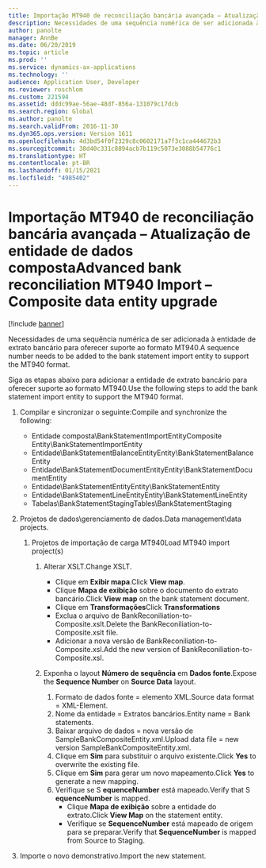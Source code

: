 ```yaml
---
title: Importação MT940 de reconciliação bancária avançada – Atualização de entidade de dados composta
description: Necessidades de uma sequência numérica de ser adicionada à entidade de extrato bancário para oferecer suporte ao formato MT940.
author: panolte
manager: AnnBe
ms.date: 06/20/2019
ms.topic: article
ms.prod: ''
ms.service: dynamics-ax-applications
ms.technology: ''
audience: Application User, Developer
ms.reviewer: roschlom
ms.custom: 221594
ms.assetid: dddc99ae-56ae-48df-856a-131079c17dcb
ms.search.region: Global
ms.author: panolte
ms.search.validFrom: 2016-11-30
ms.dyn365.ops.version: Version 1611
ms.openlocfilehash: 4d3bd54f0f2329c8c0602171a7f3c1ca444672b3
ms.sourcegitcommit: 38d40c331c8894acb7b119c5073e3088b54776c1
ms.translationtype: HT
ms.contentlocale: pt-BR
ms.lasthandoff: 01/15/2021
ms.locfileid: "4985402"
---
```

# <a name="advanced-bank-reconciliation-mt940-import--composite-data-entity-upgrade"></a><span data-ttu-id="ece2d-103">Importação MT940 de reconciliação bancária avançada – Atualização de entidade de dados composta</span><span class="sxs-lookup"><span data-stu-id="ece2d-103">Advanced bank reconciliation MT940 Import – Composite data entity upgrade</span></span>

[!include [banner](../includes/banner.md)]

<span data-ttu-id="ece2d-104">Necessidades de uma sequência numérica de ser adicionada à entidade de extrato bancário para oferecer suporte ao formato MT940.</span><span class="sxs-lookup"><span data-stu-id="ece2d-104">A sequence number needs to be added to the bank statement import entity to support the MT940 format.</span></span> 

<span data-ttu-id="ece2d-105">Siga as etapas abaixo para adicionar a entidade de extrato bancário para oferecer suporte ao formato MT940.</span><span class="sxs-lookup"><span data-stu-id="ece2d-105">Use the following steps to add the bank statement import entity to support the MT940 format.</span></span>

1.  <span data-ttu-id="ece2d-106">Compilar e sincronizar o seguinte:</span><span class="sxs-lookup"><span data-stu-id="ece2d-106">Compile and synchronize the following:</span></span>
    -   <span data-ttu-id="ece2d-107">Entidade composta\\BankStatementImportEntity</span><span class="sxs-lookup"><span data-stu-id="ece2d-107">Composite Entity\\BankStatementImportEntity</span></span>
    -   <span data-ttu-id="ece2d-108">Entidade\\BankStatementBalanceEntity</span><span class="sxs-lookup"><span data-stu-id="ece2d-108">Entity\\BankStatementBalanceEntity</span></span>
    -   <span data-ttu-id="ece2d-109">Entidade\\BankStatementDocumentEntity</span><span class="sxs-lookup"><span data-stu-id="ece2d-109">Entity\\BankStatementDocumentEntity</span></span>
    -   <span data-ttu-id="ece2d-110">Entidade\\BankStatementEntity</span><span class="sxs-lookup"><span data-stu-id="ece2d-110">Entity\\BankStatementEntity</span></span>
    -   <span data-ttu-id="ece2d-111">Entidade\\BankStatementLineEntity</span><span class="sxs-lookup"><span data-stu-id="ece2d-111">Entity\\BankStatementLineEntity</span></span>
    -   <span data-ttu-id="ece2d-112">Tabelas\\BankStatementStaging</span><span class="sxs-lookup"><span data-stu-id="ece2d-112">Tables\\BankStatementStaging</span></span>

2.  <span data-ttu-id="ece2d-113">Projetos de dados\\gerenciamento de dados.</span><span class="sxs-lookup"><span data-stu-id="ece2d-113">Data management\\data projects.</span></span>
    1.  <span data-ttu-id="ece2d-114">Projetos de importação de carga MT940</span><span class="sxs-lookup"><span data-stu-id="ece2d-114">Load MT940 import project(s)</span></span>
        1.  <span data-ttu-id="ece2d-115">Alterar XSLT.</span><span class="sxs-lookup"><span data-stu-id="ece2d-115">Change XSLT.</span></span>
            -   <span data-ttu-id="ece2d-116">Clique em **Exibir mapa**.</span><span class="sxs-lookup"><span data-stu-id="ece2d-116">Click **View map**.</span></span>
            -   <span data-ttu-id="ece2d-117">Clique **Mapa de exibição** sobre o documento do extrato bancário.</span><span class="sxs-lookup"><span data-stu-id="ece2d-117">Click **View map** on the bank statement document.</span></span>
            -   <span data-ttu-id="ece2d-118">Clique em **Transformações**</span><span class="sxs-lookup"><span data-stu-id="ece2d-118">Click **Transformations**</span></span>
            -   <span data-ttu-id="ece2d-119">Exclua o arquivo de BankReconiliation-to-Composite.xslt.</span><span class="sxs-lookup"><span data-stu-id="ece2d-119">Delete the BankReconiliation-to-Composite.xslt file.</span></span>
            -   <span data-ttu-id="ece2d-120">Adicionar a nova versão de BankReconiliation-to-Composite.xsl.</span><span class="sxs-lookup"><span data-stu-id="ece2d-120">Add the new version of BankReconiliation-to-Composite.xsl.</span></span>

        2.  <span data-ttu-id="ece2d-121">Exponha o layout **Número de sequência** em **Dados fonte**.</span><span class="sxs-lookup"><span data-stu-id="ece2d-121">Expose the **Sequence Number** on **Source Data** layout.</span></span>
            1.  <span data-ttu-id="ece2d-122">Formato de dados fonte = elemento XML.</span><span class="sxs-lookup"><span data-stu-id="ece2d-122">Source data format = XML-Element.</span></span>
            2.  <span data-ttu-id="ece2d-123">Nome da entidade = Extratos bancários.</span><span class="sxs-lookup"><span data-stu-id="ece2d-123">Entity name = Bank statements.</span></span>
            3.  <span data-ttu-id="ece2d-124">Baixar arquivo de dados = nova versão de SampleBankCompositeEntity.xml.</span><span class="sxs-lookup"><span data-stu-id="ece2d-124">Upload data file = new version SampleBankCompositeEntity.xml.</span></span>
            4.  <span data-ttu-id="ece2d-125">Clique em **Sim** para substituir o arquivo existente.</span><span class="sxs-lookup"><span data-stu-id="ece2d-125">Click **Yes** to overwrite the existing file.</span></span>
            5.  <span data-ttu-id="ece2d-126">Clique em **Sim** para gerar um novo mapeamento.</span><span class="sxs-lookup"><span data-stu-id="ece2d-126">Click **Yes** to generate a new mapping.</span></span>
            6.  <span data-ttu-id="ece2d-127">Verifique se S **equenceNumber** está mapeado.</span><span class="sxs-lookup"><span data-stu-id="ece2d-127">Verify that S **equenceNumber** is mapped.</span></span>
                -   <span data-ttu-id="ece2d-128">Clique **Mapa de exibição** sobre a entidade do extrato.</span><span class="sxs-lookup"><span data-stu-id="ece2d-128">Click **View Map** on the statement entity.</span></span>
                -   <span data-ttu-id="ece2d-129">Verifique se **SequenceNumber** está mapeado de origem para se preparar.</span><span class="sxs-lookup"><span data-stu-id="ece2d-129">Verify that **SequenceNumber** is mapped from Source to Staging.</span></span>

3.  <span data-ttu-id="ece2d-130">Importe o novo demonstrativo.</span><span class="sxs-lookup"><span data-stu-id="ece2d-130">Import the new statement.</span></span>




